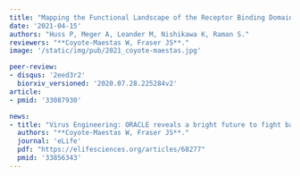 ```yaml
---
title: "Mapping the Functional Landscape of the Receptor Binding Domain of T7 Bacteriophage by Deep Mutational Scanning"
date: '2021-04-15'
authors: "Huss P, Meger A, Leander M, Nishikawa K, Raman S."
reviewers: "**Coyote-Maestas W, Fraser JS**."
image: '/static/img/pub/2021_coyote-maestas.jpg'

peer-review:
- disqus: '2eed3r2'
  biorxiv_versioned: '2020.07.28.225284v2'
article:
- pmid: '33087930'

news:
- title: "Virus Engineering: ORACLE reveals a bright future to fight bacteria"
  authors: "**Coyote-Maestas W, Fraser JS**."
  journal: 'eLife'
  pdf: "https://elifesciences.org/articles/68277"
  pmid: '33856343'
---
```

